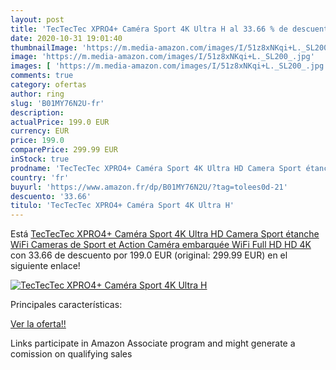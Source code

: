 ```yaml
---
layout: post
title: 'TecTecTec XPRO4+ Caméra Sport 4K Ultra H al 33.66 % de descuento'
date: 2020-10-31 19:01:40
thumbnailImage: 'https://m.media-amazon.com/images/I/51z8xNKqi+L._SL200_.jpg'
image: 'https://m.media-amazon.com/images/I/51z8xNKqi+L._SL200_.jpg'
images: [ 'https://m.media-amazon.com/images/I/51z8xNKqi+L._SL200_.jpg' ]
comments: true
category: ofertas
author: ring
slug: 'B01MY76N2U-fr'
description:
actualPrice: 199.0 EUR
currency: EUR
price: 199.0
comparePrice: 299.99 EUR
inStock: true
prodname: 'TecTecTec XPRO4+ Caméra Sport 4K Ultra HD Camera Sport étanche WiFi Cameras de Sport et Action Caméra embarquée WiFi Full HD HD 4K'
country: 'fr'
buyurl: 'https://www.amazon.fr/dp/B01MY76N2U/?tag=tolees0d-21'
descuento: '33.66'
titulo: 'TecTecTec XPRO4+ Caméra Sport 4K Ultra H'
---
```


Está [TecTecTec XPRO4+ Caméra Sport 4K Ultra HD Camera Sport étanche WiFi Cameras de Sport et Action Caméra embarquée WiFi Full HD HD 4K](https://www.amazon.fr/dp/B01MY76N2U/?tag=tolees0d-21) con 33.66 de descuento por 199.0 EUR (original: 299.99 EUR) en el siguiente enlace!

[![TecTecTec XPRO4+ Caméra Sport 4K Ultra H](https://m.media-amazon.com/images/I/51z8xNKqi+L._SL200_.jpg)](https://www.amazon.fr/dp/B01MY76N2U/?tag=tolees0d-21)

Principales características:


[Ver la oferta!!](https://www.amazon.fr/dp/B01MY76N2U/?tag=tolees0d-21)

Links participate in Amazon Associate program and might generate a comission on qualifying sales


